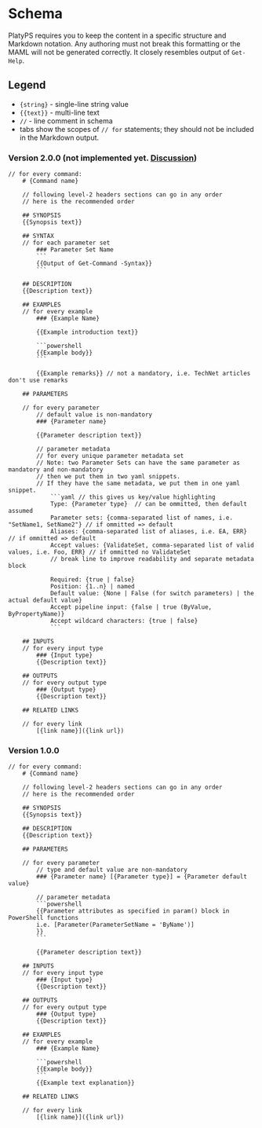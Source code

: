 # Schema

PlatyPS requires you to keep the content in a specific structure and Markdown notation. Any authoring must not break this formatting or the MAML will not be generated correctly.
It closely resembles output of `Get-Help`.

## Legend

*   `{string}` - single-line string value
*   `{{text}}` - multi-line text
*   `//` - line comment in schema
*   tabs show the scopes of `// for` statements; they should not be included in the Markdown output.

### Version 2.0.0 (not implemented yet. [Discussion](https://github.com/PowerShell/platyPS/issues/20))

    // for every command:
        # {Command name}
    
        // following level-2 headers sections can go in any order
        // here is the recommended order
        
        ## SYNOPSIS
        {{Synopsis text}}

        ## SYNTAX
        // for each parameter set
            ### Parameter Set Name
            ```
            {{Output of Get-Command -Syntax}}
            ```

        ## DESCRIPTION
        {{Description text}}

        ## EXAMPLES
        // for every example
            ### {Example Name}

            {{Example introduction text}}
            
            ```powershell
            {{Example body}}
            ```
            
            {{Example remarks}} // not a mandatory, i.e. TechNet articles don't use remarks

        ## PARAMETERS

        // for every parameter
            // default value is non-mandatory
            ### {Parameter name}

            {{Parameter description text}}

            // parameter metadata
            // for every unique parameter metadata set 
            // Note: two Parameter Sets can have the same parameter as mandatory and non-mandatory
            // then we put them in two yaml snippets.
            // If they have the same metadata, we put them in one yaml snippet.
                ```yaml // this gives us key/value highlighting
                Type: {Parameter type}  // can be ommitted, then default assumed
                Parameter sets: {comma-separated list of names, i.e. "SetName1, SetName2"} // if ommitted => default
                Aliases: {comma-separated list of aliases, i.e. EA, ERR} // if ommitted => default
                Accept values: {ValidateSet, comma-separated list of valid values, i.e. Foo, ERR} // if ommitted no ValidateSet
                // break line to improve readability and separate metadata block
                                        
                Required: {true | false}
                Position: {1..n} | named
                Default value: {None | False (for switch parameters) | the actual default value}
                Accept pipeline input: {false | true (ByValue, ByPropertyName)}
                Accept wildcard characters: {true | false}
                ```

        ## INPUTS
        // for every input type
            ### {Input type}
            {{Description text}}

        ## OUTPUTS
        // for every output type
            ### {Output type}
            {{Description text}}

        ## RELATED LINKS

        // for every link
            [{link name}]({link url})

### Version 1.0.0

    // for every command:
        # {Command name}
    
        // following level-2 headers sections can go in any order
        // here is the recommended order
    
        ## SYNOPSIS
        {{Synopsis text}}

        ## DESCRIPTION
        {{Description text}}

        ## PARAMETERS

        // for every parameter
            // type and default value are non-mandatory
            ### {Parameter name} [{Parameter type}] = {Parameter default value}

            // parameter metadata
            ```powershell
            {{Parameter attributes as specified in param() block in PowerShell functions
            i.e. [Parameter(ParameterSetName = 'ByName')]
            }}
            ```

            {{Parameter description text}}

        ## INPUTS
        // for every input type
            ### {Input type}
            {{Description text}}

        ## OUTPUTS
        // for every output type
            ### {Output type}
            {{Description text}}

        ## EXAMPLES
        // for every example
            ### {Example Name}

            ```powershell
            {{Example body}}
            ```
            {{Example text explanation}}

        ## RELATED LINKS

        // for every link
            [{link name}]({link url})
